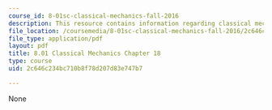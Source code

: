 ```yaml
---
course_id: 8-01sc-classical-mechanics-fall-2016
description: This resource contains information regarding classical mechanics.
file_location: /coursemedia/8-01sc-classical-mechanics-fall-2016/2c646c234bc710b8f78d207d83e747b7_MIT8_01F16_chapter18.pdf
file_type: application/pdf
layout: pdf
title: 8.01 Classical Mechanics Chapter 18
type: course
uid: 2c646c234bc710b8f78d207d83e747b7

---
```

None
